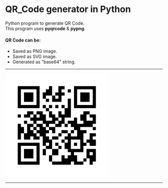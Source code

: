 # QR_Code generator in Python
Python program to generate QR Code.  
This program uses **pyqrcode** & **pypng**.


#### QR Code can be:
* Saved as PNG image.
* Saved as SVG image.
* Generated as "base64" string.

***
<img src="./QR_code.png" />

***